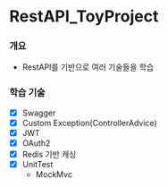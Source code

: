 # RestAPI_ToyProject
### 개요
- RestAPI를 기반으로 여러 기술들을 학습

### 학습 기술
- [x] Swagger
- [x] Custom Exception(ControllerAdvice)
- [x] JWT
- [x] OAuth2
- [x] Redis 기반 캐싱
- [x] UnitTest
    - MockMvc
